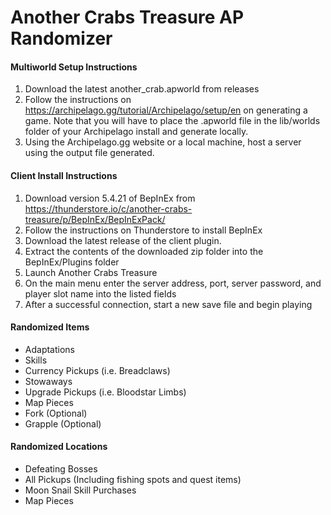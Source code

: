 # Another Crabs Treasure AP Randomizer

#### Multiworld Setup Instructions
1) Download the latest another_crab.apworld from releases
2) Follow the instructions on https://archipelago.gg/tutorial/Archipelago/setup/en on generating a game. Note that you will have to place the .apworld file in the lib/worlds folder of your Archipelago install and generate locally.
3) Using the Archipelago.gg website or a local machine, host a server using the output file generated.

#### Client Install Instructions
1) Download version 5.4.21 of BepInEx from https://thunderstore.io/c/another-crabs-treasure/p/BepInEx/BepInExPack/ 
2) Follow the instructions on Thunderstore to install BepInEx
3) Download the latest release of the client plugin.
4) Extract the contents of the downloaded zip folder into the BepInEx/Plugins folder
5) Launch Another Crabs Treasure
6) On the main menu enter the server address, port, server password, and player slot name into the listed fields
7) After a successful connection, start a new save file and begin playing

#### Randomized Items
- Adaptations
- Skills
- Currency Pickups (i.e. Breadclaws)
- Stowaways
- Upgrade Pickups (i.e. Bloodstar Limbs)
- Map Pieces
- Fork (Optional)
- Grapple (Optional)

#### Randomized Locations
- Defeating Bosses
- All Pickups (Including fishing spots and quest items)
- Moon Snail Skill Purchases
- Map Pieces
